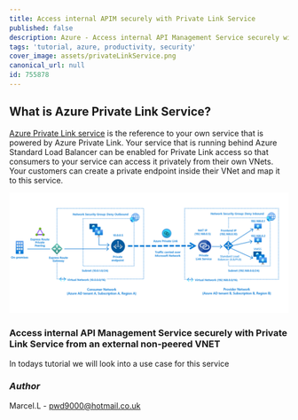 ```yaml
---
title: Access internal APIM securely with Private Link Service
published: false
description: Azure - Access internal API Management Service securely with Private Link Service from an external non-peered VNET
tags: 'tutorial, azure, productivity, security'
cover_image: assets/privateLinkService.png
canonical_url: null
id: 755878
---
```


## What is Azure Private Link Service?

[Azure Private Link service](https://docs.microsoft.com/en-us/azure/private-link/private-link-service-overview) is the reference to your own service that is powered by Azure Private Link. Your service that is running behind Azure Standard Load Balancer can be enabled for Private Link access so that consumers to your service can access it privately from their own VNets. Your customers can create a private endpoint inside their VNet and map it to this service.

![privateLinkService](./assets/privateLinkService.png)

### Access internal API Management Service securely with Private Link Service from an external non-peered VNET

In todays tutorial we will look into a use case for this service

### _Author_

Marcel.L - pwd9000@hotmail.co.uk
